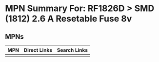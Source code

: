 



# MPN Summary For: RF1826D > SMD (1812) 2.6 A Resetable Fuse 8v

## MPNs
  

|MPN|Direct Links|Search Links|
| :--- | :--- | :--- |
||||
